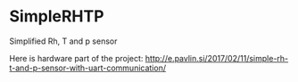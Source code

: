 # SimpleRHTP
Simplified Rh, T and p sensor

Here is hardware part of the project:
http://e.pavlin.si/2017/02/11/simple-rh-t-and-p-sensor-with-uart-communication/
